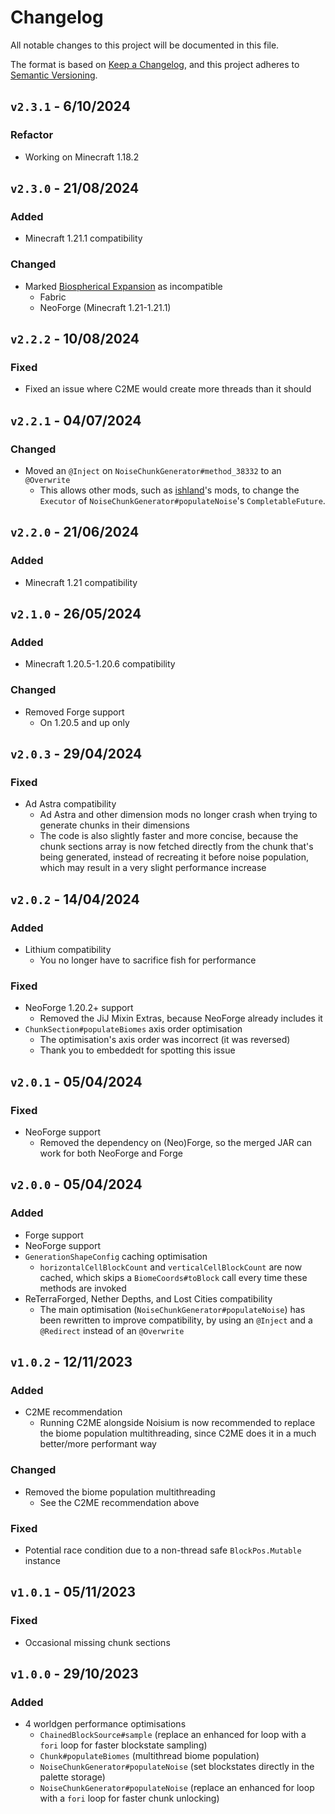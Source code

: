 # Changelog

All notable changes to this project will be documented in this file.

The format is based on [Keep a Changelog](https://keepachangelog.com/en/1.0.0/),
and this project adheres to [Semantic Versioning](https://semver.org/spec/v2.0.0.html).

## `v2.3.1` - 6/10/2024

### Refactor

- Working on Minecraft 1.18.2

## `v2.3.0` - 21/08/2024

### Added

- Minecraft 1.21.1 compatibility

### Changed

- Marked [Biospherical Expansion](https://www.curseforge.com/minecraft/mc-mods/biospherical-expansion) as incompatible
  - Fabric
  - NeoForge (Minecraft 1.21-1.21.1)

## `v2.2.2` - 10/08/2024

### Fixed

- Fixed an issue where C2ME would create more threads than it should

## `v2.2.1` - 04/07/2024

### Changed

- Moved an `@Inject` on `NoiseChunkGenerator#method_38332` to an `@Overwrite`
    - This allows other mods, such as [ishland](https://github.com/ishland)'s mods, to change the `Executor` of
      `NoiseChunkGenerator#populateNoise`'s `CompletableFuture`.

## `v2.2.0` - 21/06/2024

### Added

- Minecraft 1.21 compatibility

## `v2.1.0` - 26/05/2024

### Added

- Minecraft 1.20.5-1.20.6 compatibility

### Changed

- Removed Forge support
    - On 1.20.5 and up only

## `v2.0.3` - 29/04/2024

### Fixed

- Ad Astra compatibility
    - Ad Astra and other dimension mods no longer crash when trying to generate chunks in their dimensions
    - The code is also slightly faster and more concise, because the chunk sections array is now fetched directly from the chunk that's
      being generated, instead of recreating it before noise population, which may result in a very slight performance increase

## `v2.0.2` - 14/04/2024

### Added

- Lithium compatibility
    - You no longer have to sacrifice fish for performance

### Fixed

- NeoForge 1.20.2+ support
    - Removed the JiJ Mixin Extras, because NeoForge already includes it
- `ChunkSection#populateBiomes` axis order optimisation
    - The optimisation's axis order was incorrect (it was reversed)
    - Thank you to embeddedt for spotting this issue

## `v2.0.1` - 05/04/2024

### Fixed

- NeoForge support
    - Removed the dependency on (Neo)Forge, so the merged JAR can work for both NeoForge and Forge

## `v2.0.0` - 05/04/2024

### Added

- Forge support
- NeoForge support
- `GenerationShapeConfig` caching optimisation
    - `horizontalCellBlockCount` and `verticalCellBlockCount` are now cached, which skips a `BiomeCoords#toBlock` call every time these
      methods are invoked
- ReTerraForged, Nether Depths, and Lost Cities compatibility
    - The main optimisation (`NoiseChunkGenerator#populateNoise`) has been rewritten to improve compatibility, by using an `@Inject` and
      a `@Redirect` instead of an `@Overwrite`

## `v1.0.2` - 12/11/2023

### Added

- C2ME recommendation
    - Running C2ME alongside Noisium is now recommended to replace the biome population multithreading, since C2ME does it in a much
      better/more performant way

### Changed

- Removed the biome population multithreading
    - See the C2ME recommendation above

### Fixed

- Potential race condition due to a non-thread safe `BlockPos.Mutable` instance

## `v1.0.1` - 05/11/2023

### Fixed

- Occasional missing chunk sections

## `v1.0.0` - 29/10/2023

### Added

- 4 worldgen performance optimisations
    - `ChainedBlockSource#sample` (replace an enhanced for loop with a `fori` loop for faster blockstate sampling)
    - `Chunk#populateBiomes` (multithread biome population)
    - `NoiseChunkGenerator#populateNoise` (set blockstates directly in the palette storage)
    - `NoiseChunkGenerator#populateNoise` (replace an enhanced for loop with a `fori` loop for faster chunk unlocking)
